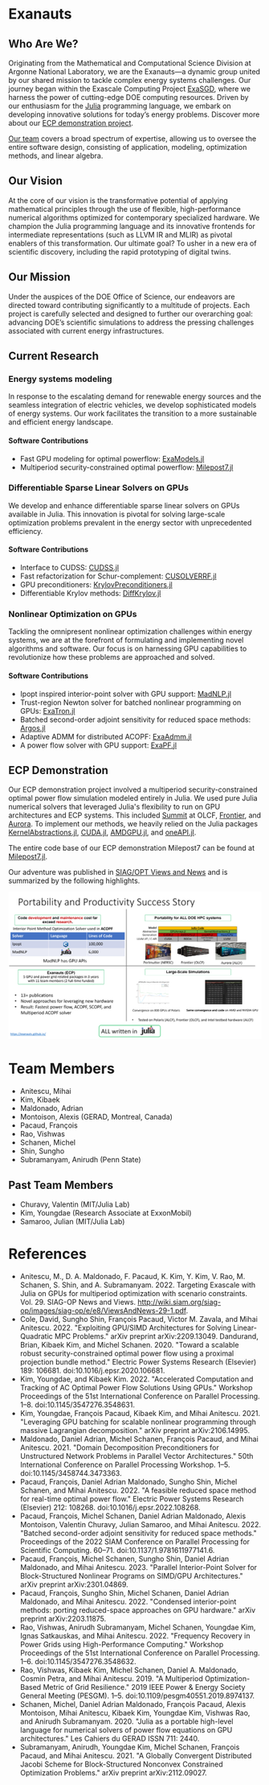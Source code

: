 # Exanauts

## Who Are We?
Originating from the Mathematical and Computational Science Division at Argonne
National Laboratory, we are the Exanauts—a dynamic group united by our shared
mission to tackle complex energy systems challenges. Our journey began within
the Exascale Computing Project [ExaSGD](https://www.exascaleproject.org/research-project/exasgd/), where we
harness the power of cutting-edge DOE computing resources. Driven by our
enthusiasm for the [Julia](https://julialang.org/) programming language, we
embark on developing
innovative solutions for today’s energy problems. Discover more about our
[ECP demonstration project](#ecp-demonstration).

[Our team](#Team-Members) covers a broad spectrum of expertise, allowing
us to oversee the entire software design, consisting of application, modeling,
optimization methods, and linear algebra.

## Our Vision
At the core of our vision is the transformative potential of applying
mathematical principles through the use of flexible, high-performance numerical
algorithms optimized for contemporary specialized hardware. We champion the
Julia programming language and its innovative frontends for intermediate
representations (such as LLVM IR and MLIR) as pivotal enablers of this
transformation. Our ultimate goal? To usher in a new era of scientific
discovery, including the rapid prototyping of digital twins.

## Our Mission
Under the auspices of the DOE Office of Science, our endeavors are directed toward contributing significantly to a multitude of projects. Each project is
carefully selected and designed to further our overarching goal: advancing DOE’s
scientific simulations to address the pressing challenges associated with
current energy infrastructures.

## Current Research

### Energy systems modeling
In response to the escalating demand for renewable energy sources and the
seamless integration of electric vehicles, we develop sophisticated models of
energy systems. Our work facilitates the transition to a more sustainable and
efficient energy landscape.

#### Software Contributions
* Fast GPU modeling for optimal powerflow: [ExaModels.jl](https://github.com/exanauts/ExaModels.jl)
* Multiperiod security-constrained optimal powerflow: [Milepost7.jl](https://github.com/exanauts/Milepost7.jl)


### Differentiable Sparse Linear Solvers on GPUs
We develop and enhance differentiable sparse linear solvers on GPUs available in Julia. This innovation is pivotal for solving large-scale optimization problems prevalent in the energy sector with unprecedented efficiency.

#### Software Contributions
* Interface to CUDSS: [CUDSS.jl](https://github.com/exanauts/CUDSS.jl)
* Fast refactorization for Schur-complement: [CUSOLVERRF.jl](https://github.com/exanauts/CUSOLVERRF.jl)
* GPU preconditioners: [KrylovPreconditioners.jl](https://github.com/JuliaSmoothOptimizers/KrylovPreconditioners.jl/)
* Differentiable Krylov methods: [DiffKrylov.jl](https://github.com/JuliaSmoothOptimizers/DiffKrylov.jl)

### Nonlinear Optimization on GPUs
Tackling the omnipresent nonlinear optimization challenges within energy
systems, we are at the forefront of formulating and implementing novel
algorithms and software. Our focus is on harnessing GPU capabilities to
revolutionize how these problems are approached and solved.
#### Software Contributions
* Ipopt inspired interior-point solver with GPU support: [MadNLP.jl](https://github.com/MadNLP/MadNLP.jl)
* Trust-region Newton solver for batched nonlinear programming on GPUs: [ExaTron.jl](https://github.com/exanauts/ExaTron.jl)
* Batched second-order adjoint sensitivity for reduced space methods: [Argos.jl](https://github.com/exanauts/Argos.jl)
* Adaptive ADMM for distributed ACOPF: [ExaAdmm.jl](https://github.com/exanauts/ExaAdmm.jl)
* A power flow solver with GPU support: [ExaPF.jl](https://github.com/exanauts/ExaPF.jl)

## ECP Demonstration
Our ECP demonstration project involved a multiperiod security-constrained optimal power flow simulation modeled entirely in Julia. We used pure Julia numerical solvers that leveraged Julia's flexibility to run on GPU architectures and ECP systems. This included
[Summit](https://www.olcf.ornl.gov/summit/) at OLCF, [Frontier](https://www.olcf.ornl.gov/frontier/), and
[Aurora](https://www.alcf.anl.gov/aurora). To implement our methods, we
heavily relied on the Julia packages
[KernelAbstractions.jl](https://github.com/JuliaGPU/KernelAbstractions.jl),
[CUDA.jl](https://github.com/JuliaGPU/CUDA.jl),
[AMDGPU.jl](https://github.com/JuliaGPU/AMDGPU.jl), and
[oneAPI.jl](https://github.com/JuliaGPU/oneAPI.jl).

The entire code base of our ECP demonstration Milepost7 can be found at [Milepost7.jl](https://github.com/exanauts/Milepost7.jl).


Our adventure was published in [SIAG/OPT Views and
News](http://wiki.siam.org/siag-op/images/siag-op/e/e8/ViewsAndNews-29-1.pdf) and is summarized by the following highlights.

![Highlights](/highlights.png "Highlights")
# Team Members
* Anitescu, Mihai
* Kim, Kibaek
* Maldonado, Adrian
* Montoison, Alexis (GERAD, Montreal, Canada)
* Pacaud, François
* Rao, Vishwas
* Schanen, Michel
* Shin, Sungho
* Subramanyam, Anirudh (Penn State)

## Past Team Members

* Churavy, Valentin (MIT/Julia Lab)
* Kim, Youngdae (Research Associate at ExxonMobil)
* Samaroo, Julian (MIT/Julia Lab)

# References

* Anitescu, M., D. A. Maldonado, F. Pacaud, K. Kim, Y. Kim, V. Rao, M. Schanen, S. Shin, and A. Subramanyam. 2022. Targeting Exascale with Julia on GPUs for multiperiod optimization with scenario constraints. Vol. 29. SIAG-OP News and Views. http://wiki.siam.org/siag-op/images/siag-op/e/e8/ViewsAndNews-29-1.pdf.
* Cole, David, Sungho Shin, François Pacaud, Victor M. Zavala, and Mihai Anitescu. 2022. "Exploiting GPU/SIMD Architectures for Solving Linear-Quadratic MPC Problems." arXiv preprint arXiv:2209.13049.
Dandurand, Brian, Kibaek Kim, and Michel Schanen. 2020. "Toward a scalable robust security-constrained optimal power flow using a proximal projection bundle method." Electric Power Systems Research (Elsevier) 189: 106681. doi:10.1016/j.epsr.2020.106681.
* Kim, Youngdae, and Kibaek Kim. 2022. "Accelerated Computation and Tracking of AC Optimal Power Flow Solutions Using GPUs." Workshop Proceedings of the 51st International Conference on Parallel Processing. 1–8. doi:10.1145/3547276.3548631.
* Kim, Youngdae, François Pacaud, Kibaek Kim, and Mihai Anitescu. 2021. "Leveraging GPU batching for scalable nonlinear programming through massive Lagrangian decomposition." arXiv preprint arXiv:2106.14995.
* Maldonado, Daniel Adrian, Michel Schanen, François Pacaud, and Mihai Anitescu. 2021. "Domain Decomposition Preconditioners for Unstructured Network Problems in Parallel Vector Architectures." 50th International Conference on Parallel Processing Workshop. 1–5. doi:10.1145/3458744.3473363.
* Pacaud, François, Daniel Adrian Maldonado, Sungho Shin, Michel Schanen, and Mihai Anitescu. 2022. "A feasible reduced space method for real-time optimal power flow." Electric Power Systems Research (Elsevier) 212: 108268. doi:10.1016/j.epsr.2022.108268.
* Pacaud, François, Michel Schanen, Daniel Adrian Maldonado, Alexis Montoison, Valentin Churavy, Julian Samaroo, and Mihai Anitescu. 2022. "Batched second-order adjoint sensitivity for reduced space methods." Proceedings of the 2022 SIAM Conference on Parallel Processing for Scientific Computing. 60–71. doi:10.1137/1.9781611977141.6.
* Pacaud, François, Michel Schanen, Sungho Shin, Daniel Adrian Maldonado, and Mihai Anitescu. 2023. "Parallel Interior-Point Solver for Block-Structured Nonlinear Programs on SIMD/GPU Architectures." arXiv preprint arXiv:2301.04869.
* Pacaud, François, Sungho Shin, Michel Schanen, Daniel Adrian Maldonado, and Mihai Anitescu. 2022. "Condensed interior-point methods: porting reduced-space approaches on GPU hardware." arXiv preprint arXiv:2203.11875.
* Rao, Vishwas, Anirudh Subramanyam, Michel Schanen, Youngdae Kim, Ignas Satkauskas, and Mihai Anitescu. 2022. "Frequency Recovery in Power Grids using High-Performance Computing." Workshop Proceedings of the 51st International Conference on Parallel Processing. 1–6. doi:10.1145/3547276.3548632.
* Rao, Vishwas, Kibaek Kim, Michel Schanen, Daniel A. Maldonado, Cosmin Petra, and Mihai Anitescu. 2019. "A Multiperiod Optimization-Based Metric of Grid Resilience." 2019 IEEE Power & Energy Society General Meeting (PESGM). 1–5. doi:10.1109/pesgm40551.2019.8974137.
* Schanen, Michel, Daniel Adrian Maldonado, François Pacaud, Alexis Montoison, Mihai Anitescu, Kibaek Kim, Youngdae Kim, Vishwas Rao, and Anirudh Subramanyam. 2020. "Julia as a portable high-level language for numerical solvers of power flow equations on GPU architectures." Les Cahiers du GERAD ISSN 711: 2440.
* Subramanyam, Anirudh, Youngdae Kim, Michel Schanen, François Pacaud, and Mihai Anitescu. 2021. "A Globally Convergent Distributed Jacobi Scheme for Block-Structured Nonconvex Constrained Optimization Problems." arXiv preprint arXiv:2112.09027.
